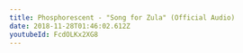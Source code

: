 ```yaml
---
title: Phosphorescent - "Song for Zula" (Official Audio)
date: 2018-11-28T01:46:02.612Z
youtubeId: FcdOLKx2XG8
---
```

